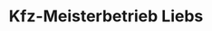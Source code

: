 ---
title: "Kfz-Meisterbetrieb Liebs"
url: /altenburg/kfz-meisterbetrieb-liebs/
shop: Autowerkstatt
---